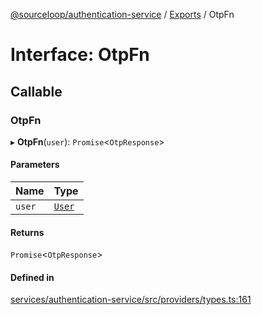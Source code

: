 [@sourceloop/authentication-service](../README.md) / [Exports](../modules.md) / OtpFn

# Interface: OtpFn

## Callable

### OtpFn

▸ **OtpFn**(`user`): `Promise`<`OtpResponse`\>

#### Parameters

| Name | Type |
| :------ | :------ |
| `user` | [`User`](../classes/User.md) |

#### Returns

`Promise`<`OtpResponse`\>

#### Defined in

[services/authentication-service/src/providers/types.ts:161](https://github.com/codeweb05/repo1/blob/ea19add/services/authentication-service/src/providers/types.ts#L161)
